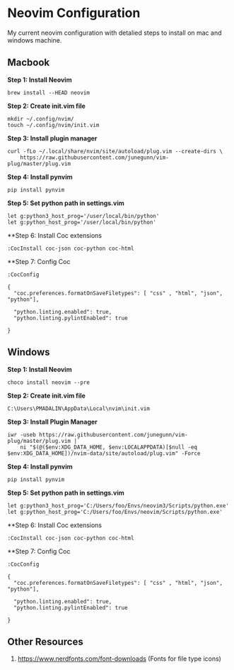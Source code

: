 # Neovim Configuration

My current neovim configuration with detalied steps to install on mac and windows machine. 

## Macbook

**Step 1: Install Neovim**
```
brew install --HEAD neovim
```

**Step 2: Create init.vim file**
```
mkdir ~/.config/nvim/
touch ~/.config/nvim/init.vim
```

**Step 3: Install plugin manager**
```
curl -fLo ~/.local/share/nvim/site/autoload/plug.vim --create-dirs \
    https://raw.githubusercontent.com/junegunn/vim-plug/master/plug.vim
```
**Step 4: Install pynvim**
```
pip install pynvim
```
**Step 5: Set python path in settings.vim**
```
let g:python3_host_prog='/user/local/bin/python'
let g:python_host_prog='/user/local/bin/python'
```
**Step 6: Install Coc extensions
```
:CocInstall coc-json coc-python coc-html
```

**Step 7: Config Coc
```
:CocConfig
```
```
{
  "coc.preferences.formatOnSaveFiletypes": [ "css" , "html", "json", "python"],

  "python.linting.enabled": true,
  "python.linting.pylintEnabled": true

}

```


## Windows

**Step 1: Install Neovim**
```
choco install neovim --pre
```

**Step 2: Create init.vim file**
```
C:\Users\PMADALIN\AppData\Local\nvim\init.vim
```
**Step 3: Install Plugin Manager**
```
iwr -useb https://raw.githubusercontent.com/junegunn/vim-plug/master/plug.vim |`
    ni "$(@($env:XDG_DATA_HOME, $env:LOCALAPPDATA)[$null -eq $env:XDG_DATA_HOME])/nvim-data/site/autoload/plug.vim" -Force
```
**Step 4: Install pynvim**
```
pip install pynvim
```
**Step 5: Set python path in settings.vim**
```
let g:python3_host_prog='C:/Users/foo/Envs/neovim3/Scripts/python.exe'
let g:python_host_prog='C:/Users/foo/Envs/neovim/Scripts/python.exe'
```
**Step 6: Install Coc extensions
```
:CocInstall coc-json coc-python coc-html
```

**Step 7: Config Coc
```
:CocConfig
```
```
{
  "coc.preferences.formatOnSaveFiletypes": [ "css" , "html", "json", "python"],

  "python.linting.enabled": true,
  "python.linting.pylintEnabled": true

}

```

## Other Resources

1. https://www.nerdfonts.com/font-downloads (Fonts for file type icons)

